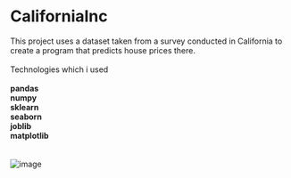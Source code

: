 # CaliforniaInc
This project uses a dataset taken from a survey conducted in California to create a program that predicts house prices there.
<br>
<br>
Technologies which i used
<br>
<br>
**pandas**
<br>
**numpy**
<br>
**sklearn**
<br>
**seaborn**
<br>
**joblib**
<br>
**matplotlib**
<br>
<br>
<br>
![image](https://github.com/jamshid-ds/CaliforniaInc/assets/117648241/a090d9fc-9851-4f6e-9306-c28100585fc7)
